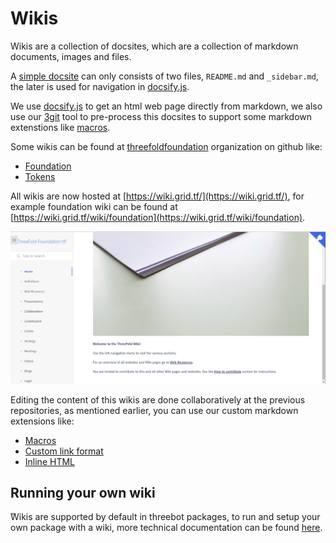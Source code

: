 # Wikis

Wikis are a collection of docsites, which are a collection of markdown documents, images and files.

A [simple docsite](examples/simple) can only consists of two files, `README.md` and `_sidebar.md`, the later is used for navigation in [docsify.js](https://docsify.js.org/#/more-pages?id=sidebar).

We use [docsify.js](https://docsify.js.org/) to get an html web page directly from markdown, we also use our [3git](https://github.com/threefoldtech/jumpscaleX_core/tree/development/JumpscaleCore/tools/threegit) tool to pre-process this docsites to support some markdown extenstions like [macros](macro/README.md).


Some wikis can be found at [threefoldfoundation](https://github.com/threefoldfoundation) organization on github like:
* [Foundation](https://github.com/threefoldfoundation/info_foundation)
* [Tokens](https://github.com/threefoldfoundation/info_tokens)

All wikis are now hosted at [https://wiki.grid.tf/](https://wiki.grid.tf/), for example foundation wiki can be found at [https://wiki.grid.tf/wiki/foundation](https://wiki.grid.tf/wiki/foundation).

![wiki.png](images/wiki.png)

Editing the content of this wikis are done collaboratively at the previous repositories, as mentioned earlier, you can use our custom markdown extensions like:

* [Macros](macro/README.md)
* [Custom link format](links.md)
* [Inline HTML](html.md)

## Running your own wiki
ًWikis are supported by default in threebot packages, to run and setup your own package with a wiki, more technical documentation can be found [here](tech/README.md).
